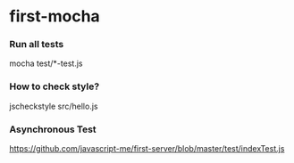 first-mocha
===========

### Run all tests

mocha test/*-test.js

### How to check style?

jscheckstyle src/hello.js

### Asynchronous Test

https://github.com/javascript-me/first-server/blob/master/test/indexTest.js

